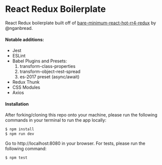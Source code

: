 # React Redux Boilerplate
React Redux boilerplate built off of [bare-minimum-react-hot-rr4-redux](https://github.com/nganbread/bare-minimum-react-hot-rr4-redux) by @nganbread.
#### Notable additions:
  * Jest
  * ESLint
  * Babel Plugins and Presets:
    1. transform-class-properties
    2. transform-object-rest-spread
    3. es-2017 preset (async/await)
 * Redux Thunk
 * CSS Modules
 * Axios

#### Installation
After forking/cloning this repo onto your machine, please run the following commands in your terminal to run the app locally:
```sh
$ npm install
$ npm run dev
```
Go to http://localhost:8080 in your browser.
For tests, please run the following command:
```sh
$ npm test
```
